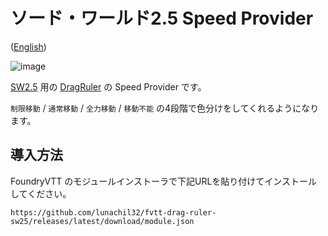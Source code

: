 # ソード・ワールド2.5 Speed Provider

([English](l10n/README-en.md))

![image](https://github.com/lunachil32/fvtt-drag-ruler-sw25/assets/17611190/05a791b2-d027-401b-b2b3-4d6a1fb4d12c)

 [SW2.5](https://foundryvtt.com/packages/sw25) 用の [DragRuler](https://foundryvtt.com/packages/drag-ruler) の Speed Provider です。
 
`制限移動` / `通常移動` / `全力移動` / `移動不能` の4段階で色分けをしてくれるようになります。

## 導入方法

FoundryVTT のモジュールインストーラで下記URLを貼り付けてインストールしてください。

```
https://github.com/lunachil32/fvtt-drag-ruler-sw25/releases/latest/download/module.json
```
